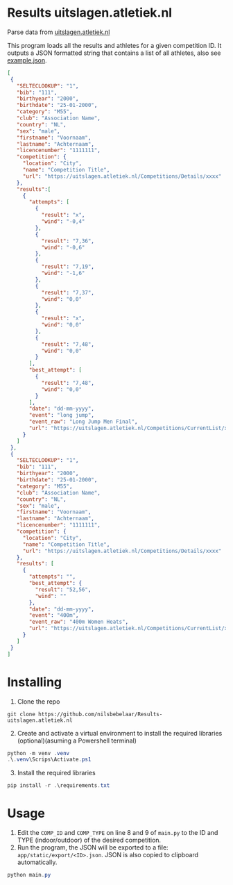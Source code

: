# Results uitslagen.atletiek.nl
 Parse data from [uitslagen.atletiek.nl](https://uitslagen.atletiek.nl)

 This program loads all the results and athletes for a given competition ID. It outputs a JSON formatted string that contains a list of all athletes, also see [example.json](example.json).

 ```json
[
  {
    "SELTECLOOKUP": "1",
    "bib": "111",
    "birthyear": "2000",
    "birthdate": "25-01-2000",
    "category": "M55",
    "club": "Association Name",
    "country": "NL",
    "sex": "male",
    "firstname": "Voornaam",
    "lastname": "Achternaam",
    "licencenumber": "1111111",
    "competition": {
      "location": "City",
      "name": "Competition Title",
      "url": "https://uitslagen.atletiek.nl/Competitions/Details/xxxx"
    },
    "results":[
      {
        "attempts": [
          {
            "result": "x",
            "wind": "-0,4"
          },
          {
            "result": "7,36",
            "wind": "-0,6"
          },
          {
            "result": "7,19",
            "wind": "-1,6"
          },
          {
            "result": "7,37",
            "wind": "0,0"
          },
          {
            "result": "x",
            "wind": "0,0"
          },
          {
            "result": "7,48",
            "wind": "0,0"
          }
        ],
        "best_attempt": [
          {
            "result": "7,48",
            "wind": "0,0"
          }
        ],
        "date": "dd-mm-yyyy",
        "event": "long jump",
        "event_raw": "Long Jump Men Final",
        "url": "https://uitslagen.atletiek.nl/Competitions/CurrentList/xxxxx/xxxx"
      }
    ]
  },
  {
    "SELTECLOOKUP": "1",
    "bib": "111",
    "birthyear": "2000",
    "birthdate": "25-01-2000",
    "category": "M55",
    "club": "Association Name",
    "country": "NL",
    "sex": "male",
    "firstname": "Voornaam",
    "lastname": "Achternaam",
    "licencenumber": "1111111",
    "competition": {
      "location": "City",
      "name": "Competition Title",
      "url": "https://uitslagen.atletiek.nl/Competitions/Details/xxxx"
    },
    "results": [
      {
        "attempts": "",
        "best_attempt": {
          "result": "52,56",
          "wind": ""
        },
        "date": "dd-mm-yyyy",
        "event": "400m",
        "event_raw": "400m Women Heats",
        "url": "https://uitslagen.atletiek.nl/Competitions/CurrentList/xxxxx/xxxx"
      }
    ]
  }
]
```

# Installing
1. Clone the repo
```
git clone https://github.com/nilsbebelaar/Results-uitslagen.atletiek.nl
```
2. Create and activate a virtual environment to install the required libraries (optional)(asuming a Powershell terminal)
```Powershell
python -m venv .venv
.\.venv\Scrips\Activate.ps1
```
3. Install the required libraries
```Powershell
pip install -r .\requirements.txt
```

# Usage
1. Edit the `COMP_ID` and `COMP_TYPE` on line 8 and 9 of `main.py` to the ID and TYPE (indoor/outdoor) of the desired competition.
2. Run the program, the JSON will be exported to a file: `app/static/export/<ID>.json`. JSON is also copied to clipboard automatically.
```Powershell
python main.py
```
